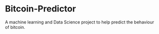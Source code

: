 # Bitcoin-Predictor
A machine learning and Data Science project to help predict the behaviour of bitcoin.
